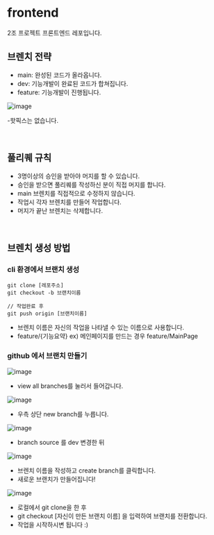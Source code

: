 # frontend
2조 프로젝트 프론트엔드 레포입니다.

## 브렌치 전략
- main: 완성된 코드가 올라옵니다.
- dev: 기능개발이 완료된 코드가 합쳐집니다.
- feature: 기능개발이 진행됩니다.

![image](https://user-images.githubusercontent.com/97277365/222688335-2270edd3-7375-4e13-b6ff-756232d752d3.png)

-핫픽스는 없습니다.

</br>

## 풀리퀘 규칙
- 3명이상의 승인을 받아야 머지를 할 수 있습니다.
- 승인을 받으면 풀리퀘를 작성하신 분이 직접 머지를 합니다.
- main 브렌치를 직접적으로 수정하지 않습니다.
- 작업시 각자 브렌치를 만들어 작업합니다.
- 머지가 끝난 브렌치는 삭제합니다.
</br>

## 브렌치 생성 방법
### cli 환경에서 브랜치 생성
```
git clone [레포주소]
git checkout -b 브랜치이름

// 작업완료 후
git push origin [브랜치이름]
```
- 브렌치 이름은 자신의 작업을 나타낼 수 있는 이름으로 사용합니다.
- feature/{기능요약}  ex) 메인페이지를 만드는 경우 feature/MainPage

### github 에서 브랜치 만들기
![image](https://user-images.githubusercontent.com/97277365/222694689-30f1c1b2-d628-45f9-9793-074af146ee84.png)

- view all branches를 눌러서 들어갑니다.

![image](https://user-images.githubusercontent.com/97277365/222694887-7f09143b-6924-4bb8-b27f-bf4dc3b5699d.png)

- 우측 상단 new branch를 누릅니다.

![image](https://user-images.githubusercontent.com/97277365/222695033-b0f54ec9-f307-49f1-af38-e2be87bfff31.png)

- branch source 를 dev 변경한 뒤 

![image](https://user-images.githubusercontent.com/97277365/222695202-b876c9ab-3625-46f3-9b9f-7a50084258e6.png)

- 브렌치 이름을 작성하고 create branch를 클릭합니다.
- 새로운 브랜치가 만들어집니다!

![image](https://user-images.githubusercontent.com/97277365/222696481-b5b5c157-4274-4a06-9e7d-68c7e01c6edf.png)

- 로컬에서 git clone을 한 후
- git checkout [자신이 만든 브랜치 이름] 을 입력하여 브랜치를 전환합니다.
- 작업을 시작하시변 됩니다 :)
